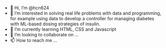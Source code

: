 - 👋 Hi, I’m @hcn624
- 👀 I’m interested in solving real life problems with data and programming, for example using data to develop a controller for managing diabetes with ML-based dosing strategies of insulin.
- 🌱 I’m currently learning HTML, CSS and Javascript
- 💞️ I’m looking to collaborate on ...
- 📫 How to reach me ...

<!---
hcn624/hcn624 is a ✨ special ✨ repository because its `README.md` (this file) appears on your GitHub profile.
You can click the Preview link to take a look at your changes.
--->
